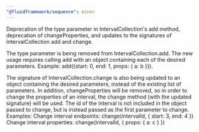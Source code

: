 ```yaml
---
"@fluidframework/sequence": minor
---
```


Deprecation of the type parameter in IntervalCollection's add method, deprecation of changeProperties, and updates to the signatures of IntervalCollection add and change.

The type parameter is being removed from IntervalCollection.add. The new usage requires calling add with an object containing each of the desired parameters.
Example: add({start: 0, end: 1, props: { a: b }}).

The signature of IntervalCollection.change is also being updated to an object containing the desired parameters, instead of the existing list of parameters. In addition, changeProperties will be removed, so in order to change the properties of an interval, the change method (with the updated signature) will be used. The id of the interval is not included in the object passed to change, but is instead passed as the first parameter to change.
Examples:
Change interval endpoints: change(intervalId, { start: 3, end: 4 })
Change interval properties: change(intervalId, { props: { a: c } })
